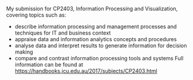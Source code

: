 My submission for CP2403, Information Processing and Visualization, covering topics such as:
- describe information processing and management processes and techniques for IT and business context
- appraise data and information analytics concepts and procedures
- analyse data and interpret results to generate information for decision making
- compare and contrast information processing tools and systems
Full information can be found at https://handbooks.jcu.edu.au/2017/subjects/CP2403.html
